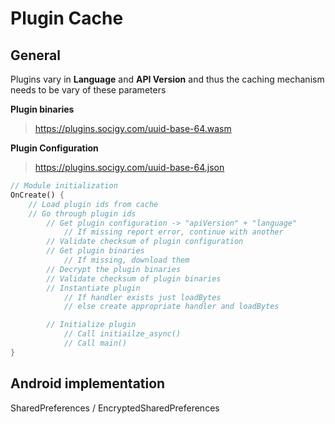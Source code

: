 # Plugin Cache

## General

Plugins vary in **Language** and **API Version** and thus the caching mechanism needs to be vary of these parameters

**Plugin binaries**

> https://plugins.socigy.com/uuid-base-64.wasm

**Plugin Configuration**

> https://plugins.socigy.com/uuid-base-64.json

```rust
// Module initialization
OnCreate() {
    // Load plugin ids from cache
    // Go through plugin ids
        // Get plugin configuration -> "apiVersion" + "language"
            // If missing report error, continue with another
        // Validate checksum of plugin configuration
        // Get plugin binaries
            // If missing, download them
        // Decrypt the plugin binaries
        // Validate checksum of plugin binaries
        // Instantiate plugin
            // If handler exists just loadBytes
            // else create appropriate handler and loadBytes

        // Initialize plugin
            // Call initiailze_async()
            // Call main()
}
```

## Android implementation

SharedPreferences / EncryptedSharedPreferences
